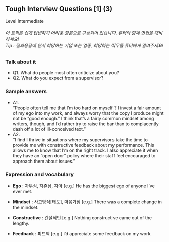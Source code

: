 ## Tough Interview Questions [1] (3)
Level Intermediate
###### 이 토픽은 쉽게 답변하기 어려운 질문으로 구성되어 있습니다. 튜터와 함께 면접을 대비하세요!<br/>Tip : 질의응답에 앞서 희망하는 기업 또는 업종, 희망하는 직무를 튜터에게 알려주세요!

### Talk about it
- Q1. What do people most often criticize about you?- Q2. What do you expect from a supervisor?
### Sample answers
- A1.  
“People often tell me that I’m too hard on myself ? I invest a fair amount of my ego into my work, and always worry that the copy I produce might not be “good enough.” I think that’s a fairly common mindset among writers, though, and I’d rather try to raise the bar than to complacently dash off a lot of ill-conceived text.”- A2.  
“I find I thrive in situations where my supervisors take the time to provide me with constructive feedback about my performance. This allows me to know that I’m on the right track. I also appreciate it when they have an “open door” policy where their staff feel encouraged to approach them about issues.”
### Expression and vocabulary
- **Ego** : 자부심, 자존심, 자아
[e.g.] He has the biggest ego of anyone I’ve ever met.

- **Mindset** : 사고방식[태도], 마음가짐
[e.g.] There was a complete change in the mindset.

- **Constructive** : 건설적인
[e.g.] Nothing constructive came out of the lengthy.

- **Feedback** : 피드백
[e.g.] I’d appreciate some feedback on my work.


